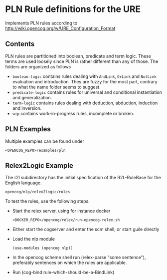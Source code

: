 # PLN Rule definitions for the URE

Implements PLN rules according to
http://wiki.opencog.org/w/URE_Configuration_Format

## Contents

PLN rules are partitioned into boolean, predicate and term logic.
These terms are used loosely since PLN is rather different than any of
those. The folders are organized as follows

- `boolean-logic` contains rules dealing with `AndLink`, `OrLink` and
  `NotLink` evaluation and introduction. They are fuzzy for the most
  part, contrary to what the name folder seems to suggest.
- `predicate-logic` contains rules for universal and conditional
  instantiation and generalization.
- `term-logic` contains rules dealing with deduction, abduction,
  induction and inversion.
- `wip` contains work-in-progress rules, incomplete or broken.

## PLN Examples

Multiple examples can be found under

```
<OPENCOG_REPO>/examples/pln
```

## Relex2Logic Example

The r2l subdirectory has the initial specification of the
R2L-RuleBase for the English language.

   ```
   opencog/nlp/relex2logic/rules
   ```

To test the rules, use the following steps.

- Start the relex server, using for instance docker

   ```
   <DOCKER_REPO>/opencog/relex/run-opencog-relex.sh
   ```

- Either start the cogserver and enter the scm shell, or start guile directly

- Load the nlp module

    ```
    (use-modules (opencog nlp))
    ```

- In the opencog scheme shell run (relex-parse "some sentence"),
  preferably sentences on which the rules are applicable.

- Run (cog-bind rule-which-should-be-a-BindLink)
